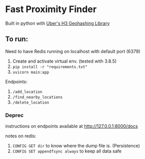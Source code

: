 # Fast Proximity Finder
Built in python with [Uber's H3 Geohashing Library](https://github.com/uber/h3)

## To run: 

Need to have Redis running on localhost with default port (6379)

1. Create and activate virtual env. (tested with 3.8.5)
2. `pip install -r "requirements.txt"`
3. `uvicorn main:app`

Endpoints:
1. `/add_location`
2. `/find_nearby_locations`
3. `/delete_location`


### Deprec
instructions on endpoints available at http://127.0.0.1:8000/docs 

notes on redis: 
1. `CONFIG GET dir` to know where the dump file is. (Persistence)
2. `CONFIG SET appendfsync always` to keep all data safe

